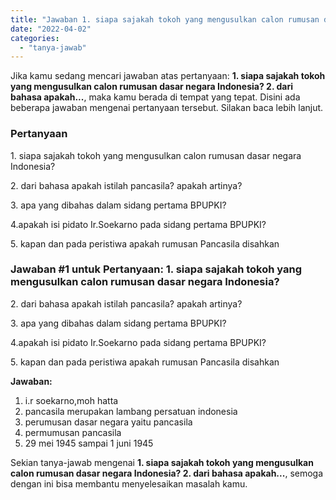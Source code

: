 ```yaml
---
title: "Jawaban 1. siapa sajakah tokoh yang mengusulkan calon rumusan dasar negara Indonesia? 2. dari bahasa apakah..."
date: "2022-04-02"
categories: 
  - "tanya-jawab"
---
```


Jika kamu sedang mencari jawaban atas pertanyaan: **1\. siapa sajakah tokoh yang mengusulkan calon rumusan dasar negara Indonesia? 2. dari bahasa apakah...**, maka kamu berada di tempat yang tepat. Disini ada beberapa jawaban mengenai pertanyaan tersebut. Silakan baca lebih lanjut.

### Pertanyaan

1\. siapa sajakah tokoh yang mengusulkan calon rumusan dasar negara Indonesia?  
  
2\. dari bahasa apakah istilah pancasila? apakah artinya?  
  
3\. apa yang dibahas dalam sidang pertama BPUPKI?  
  
4.apakah isi pidato Ir.Soekarno pada sidang pertama BPUPKI?  
  
5\. kapan dan pada peristiwa apakah rumusan Pancasila disahkan​

### Jawaban #1 untuk Pertanyaan: 1. siapa sajakah tokoh yang mengusulkan calon rumusan dasar negara Indonesia?  
  
2\. dari bahasa apakah istilah pancasila? apakah artinya?  
  
3\. apa yang dibahas dalam sidang pertama BPUPKI?  
  
4.apakah isi pidato Ir.Soekarno pada sidang pertama BPUPKI?  
  
5\. kapan dan pada peristiwa apakah rumusan Pancasila disahkan​

**Jawaban:**

1. i.r soekarno,moh hatta
2. pancasila merupakan lambang persatuan indonesia
3. perumusan dasar negara yaitu pancasila
4. permumusan pancasila
5. 29 mei 1945 sampai 1 juni 1945

Sekian tanya-jawab mengenai **1\. siapa sajakah tokoh yang mengusulkan calon rumusan dasar negara Indonesia? 2. dari bahasa apakah...**, semoga dengan ini bisa membantu menyelesaikan masalah kamu.
